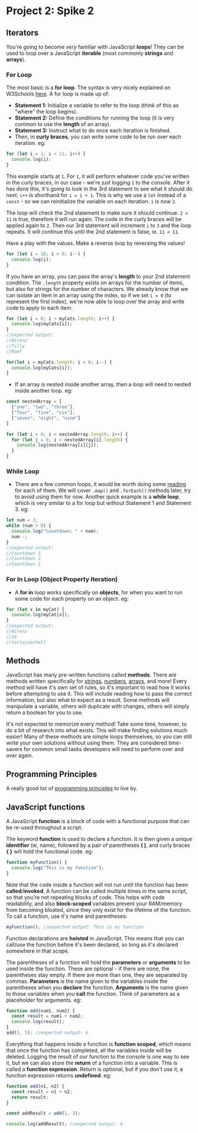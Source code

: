 # Project 2: Spike 2

## Iterators

You're going to become _very_ familiar with JavaScript **loops**! They can be used to loop over a JavaScript **iterable** (most commonly **strings** and **arrays**). 

### For Loop

The most basic is a **for loop**. The syntax is very nicely explained on W3Schools [here](https://www.w3schools.com/js/js_loop_for.asp). A for loop is made up of:
  - **Statement 1:** Initialize a variable to refer to the loop (think of this as "where" the loop begins).
  - **Statement 2:** Define the conditions for running the loop (it is very common to use the **length** of an array).
  - **Statement 3:** Instruct what to do once each iteration is finished.
  - Then, in **curly braces**, you can write some code to be run over each iteration. eg:

```js
for (let i = 1; i < 11; i++) {
  console.log(i);
}
```

This example starts at `1`. For `1`, it will perform whatever code you've written in the curly braces, in our case - we're just logging `1` to the console. After it has done this, it's going to look in the 3rd statement to see what it should do next: `i++` is shorthand for `i = i + 1`. This is why we use a `let` instead of a `const` - so we can reinitialize the variable on each iteration. `i` is now `2`.

The loop will check the 2nd statement to make sure it should continue. `2 < 11` is true, therefore it will run again. The code in the curly braces will be applied again to `2`. Then our 3rd statement will increment `i` to `3` and the loop repeats. It will continue this until the 2nd statement is false, ie. `11 < 11`.

Have a play with the values. Make a reverse loop by reversing the values!

```js
for (let i = 10; i > 0; i--) {
  console.log(i);
}
```

If you have an array, you can pass the array's **length** to your 2nd statement condition. The `.length` property exists on arrays for the number of items, but also for strings for the number of characters. We already know that we can isolate an item in an array using the index, so if we set `i = 0` (to represent the first index), we're now able to loop over the array and write code to apply to each item. 

```js
for (let i = 0; i < myCats.length; i++) {
  console.log(myCats[i]);
}
//expected output:
//Wirenz
//Tilly
//Moet

for(let i = myCats.length; i < 0; i--) {
  console.log(myCats[i]);
}
```

- If an array is nested inside another array, then a loop will need to nested inside another loop. eg:
```js
const nestedArray = [
  ["one", "two", "three"],
  ["four", "five", "six"],
  ["seven", "eight", "nine"]
]

for (let i = 0; i < nestedArray.length; i++) {
  for (let j = 0; i < nestedArray[i].length) {
    console.log(nestedArray[i][j]);
  }
}
```

### While Loop

- There are a few common loops, it would be worth doing some [reading](https://www.freecodecamp.org/news/javascript-loops-explained-for-loop-for/) for each of them. We will cover `.map()` and `.forEach()` methods later, try to avoid using them for now. Another quick example is a **while loop**, which is very similar to a for loop but without Statement 1 and Statement 3. eg:

```js
let num = 3;
while (num > 0) {
  console.log("Countdown: " + num);
  num--;
}
//expected output:
//Countdown 3
//Countdown 2
//Countdown 1
```

### For In Loop (Object Property Iteration)

- A **for in** loop works specifically on **objects**, for when you want to run some code for each property on an object. eg:

```js
for (let x in myCat) {
  console.log(myCat[x]);
}
//expected output:
//Wirenz
//16
//tortoiseshell
```

## Methods 

JavaScript has many pre-written functions called **methods**. There are methods written specifically for [strings](https://www.w3schools.com/js/js_string_methods.asp), [numbers](https://www.w3schools.com/js/js_number_methods.asp), [arrays](https://www.w3schools.com/js/js_array_methods.asp), and more! Every method will have it's own set of rules, so it's important to read how it works before attempting to use it. This will include reading how to pass the correct information, but also what to expect as a result. Some methods will manipulate a variable, others will duplicate with changes, others will simply return a boolean for you to use. 

It's not expected to memorize every method! Take some time, however, to do a bit of research into what exists. This will make finding solutions much easier! Many of these methods are simple loops themselves, so you can still write your own solutions without using them. They are considered time-savers for common small tasks developers will need to perform over and over again.

## Programming Principles

A really good list of [programming principles](https://www.makeuseof.com/tag/basic-programming-principles/) to live by.

## JavaScript functions

A JavaScript **function** is a block of code with a functional purpose that can be re-used throughout a script.

The keyword **function** is used to declare a function. It is then given a unique **identifier** (ie, name), followed by a pair of parentheses **( )**, and curly braces **{ }** will hold the functional code. eg:

```js
function myFunction() {
  console.log("This is my function");
}
```

Note that the code inside a function will not run until the function has been **called**/**invoked**. A function can be called multiple times in the same script, so that you're not repeating blocks of code. This helps with code readability, and also **block-scoped** variables prevent your RAM/memory from becoming bloated, since they only exist for the lifetime of the function. To call a function, use it's name and parentheses:

```js
myFunction(); //expected output: This is my function
```

Function declarations are **hoisted** in JavaScript. This means that you can call/use the function before it's been declared, so long as it's declared somewhere in that scope.

The parentheses of a function will hold the **parameters** or **arguments** to be used inside the function. These are optional - if there are none, the parentheses stay empty. If there are more than one, they are separated by commas. **Parameters** is the name given to the variables inside the parentheses when you **declare** the function. **Arguments** is the name given to those variables when you **call** the function. Think of parameters as a placeholder for arguments. eg:

```js
function add(num1, num2) {
  const result = num1 + num2;
  console.log(result);
}
add(1, 5); //expected output: 6
```

Everything that happens inside a function is **function scoped**, which means that once the function has completed, all the variables inside will be deleted. Logging the result of our function to the console is one way to see it, but we can also store the **return** of a function into a variable. This is called a **function expression**. Return is optional, but if you don't use it, a function expression returns **undefined**. eg:

```js
function add(n1, n2) {
  const result = n1 + n2;
  return result;
}

const addResult = add(1, 3);

console.log(addResult); //expected output: 4
```